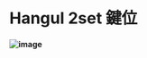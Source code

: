 # Hangul 2set 鍵位

  #### ![image](https://github.com/oniondelta/Hangul_Rime_Files/blob/master/Hangul_2set/hangul_2set_keyboard-layout.png)

